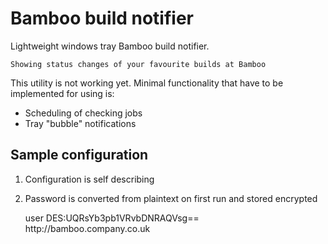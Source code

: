 # Bamboo build notifier
Lightweight windows tray Bamboo build notifier.

    Showing status changes of your favourite builds at Bamboo

This utility is not working yet. Minimal functionality that have to be implemented for using is:
* Scheduling of checking jobs
* Tray "bubble" notifications

## Sample configuration
1) Configuration is self describing

2) Password is converted from plaintext on first run and stored encrypted


    <?xml version="1.0" encoding="UTF-8" standalone="yes"?>
    <Configuration>
        <Username>user</Username>
        <Password>DES:UQRsYb3pb1VRvbDNRAQVsg==</Password>
        <BambooServers>
            <BambooUrl>http://bamboo.company.co.uk</BambooUrl>
        </BambooServers>
    </Configuration>
